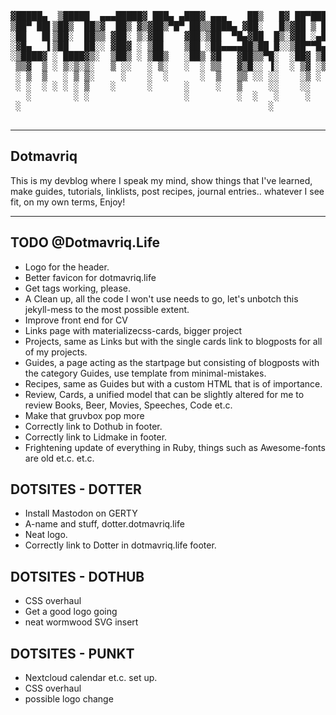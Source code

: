 <pre>
							
▓█████▄  ▒█████  ▄▄▄█████▓ ███▄ ▄███▓ ▄▄▄    ██▒   █▓ ██▀███   ██▓  █████
▒██▀ ██▌▒██▒  ██▒▓  ██▒ ▓▒▓██▒▀█▀ ██▒▒████▄ ▓██░   █▒▓██ ▒ ██▒▓██▒▒██▓  ██▒
░██   █▌▒██░  ██▒▒ ▓██░ ▒░▓██    ▓██░▒██  ▀█▄▓██  █▒░▓██ ░▄█ ▒▒██▒▒██▒  ██░
░▓█▄   ▌▒██   ██░░ ▓██▓ ░ ▒██    ▒██ ░██▄▄▄▄██▒██ █░░▒██▀▀█▄  ░██░░██  █▀ ░
░▒████▓ ░ ████▓▒░  ▒██▒ ░ ▒██▒   ░██▒ ▓█   ▓██▒▒▀█░  ░██▓ ▒██▒░██░░▒███▒█▄
 ▒▒▓  ▒ ░ ▒░▒░▒░   ▒ ░░   ░ ▒░   ░  ░ ▒▒   ▓▒█░░ ▐░  ░ ▒▓ ░▒▓░░▓  ░░ ▒▒░ ▒
 ░ ▒  ▒   ░ ▒ ▒░     ░    ░  ░      ░  ▒   ▒▒ ░░ ░░    ░▒ ░ ▒░ ▒ ░ ░ ▒░  ░
 ░ ░  ░ ░ ░ ░ ▒    ░      ░      ░     ░   ▒     ░░    ░░   ░  ▒ ░   ░   ░
   ░        ░ ░                  ░         ░  ░   ░     ░      ░      ░
 ░                                               ░
							</pre>

---

## Dotmavriq

This is my devblog where I speak my mind, show things that I've learned, make guides, tutorials, linklists, post recipes, journal entries.. whatever I see fit, on my own terms, Enjoy!

---

## TODO @Dotmavriq.Life

* Logo for the header.
* Better favicon for dotmavriq.life
* Get tags working, please.
* A Clean up, all the code I won't use needs to go, let's unbotch this jekyll-mess to the most possible extent.
* Improve front end for CV
* Links page with materializecss-cards, bigger project
* Projects, same as Links but with the single cards link to blogposts for all of my projects.
* Guides, a page acting as the startpage but consisting of blogposts with the category Guides, use template from minimal-mistakes.
* Recipes, same as Guides but with a custom HTML that is of importance.
* Review, Cards, a unified model that can be slightly altered for me to review Books, Beer, Movies, Speeches, Code et.c.
* Make that gruvbox pop more
* Correctly link to Dothub in footer.
* Correctly link to Lidmake in footer.
* Frightening update of everything in Ruby, things such as Awesome-fonts are old et.c. et.c.

## DOTSITES - DOTTER

* Install Mastodon on GERTY
* A-name and stuff, dotter.dotmavriq.life
* Neat logo. 
* Correctly link to Dotter in dotmavriq.life footer.

## DOTSITES - DOTHUB

* CSS overhaul
* Get a good logo going
* neat wormwood SVG insert

## DOTSITES - PUNKT

* Nextcloud calendar et.c. set up.
* CSS overhaul
* possible logo change


